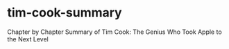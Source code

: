 # tim-cook-summary
Chapter by Chapter Summary of Tim Cook: The Genius Who Took Apple to the Next Level
